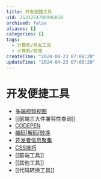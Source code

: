 ```yaml
---
title: 开发便捷工具
uid: 2533274790995858
archived: false
aliases: []
categories: []
tags:
  - 计算机/开发工具
  - 计算机/前端
createTime: "2024-04-23 07:08:20"
updateTime: "2024-04-23 07:08:20"
---
```


# 开发便捷工具

- [多端视频视图](https://responsively.app/)
- [[前端三大件兼容性查询]]
- [CODEPEN](https://codepen.io/)
- [编码|解码|转换](https://smalldev.tools/)
- [开发者信息聚集](https://daily.dev/)
- [CSS技巧](https://css-tricks.com/)
- [[前端工具]]
- [[其他工具]]
- [[代码转换工具]]
